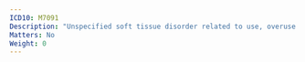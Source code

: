 ```yaml
---
ICD10: M7091
Description: "Unspecified soft tissue disorder related to use, overuse and pressure: Shoulder region"
Matters: No
Weight: 0
---
```

